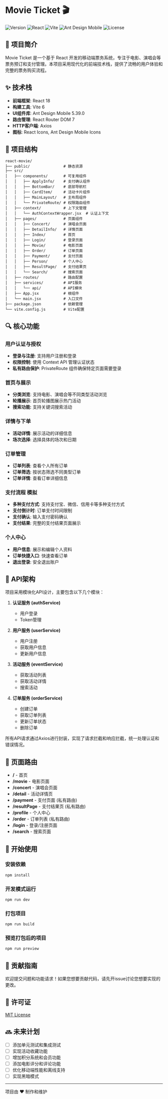 # Movie Ticket 🎬

![Version](https://img.shields.io/badge/version-1.0.0-blue.svg)
![React](https://img.shields.io/badge/React-18.0.0-61DAFB.svg?logo=react)
![Vite](https://img.shields.io/badge/Vite-6.2.0-646CFF.svg?logo=vite)
![Ant Design Mobile](https://img.shields.io/badge/Ant%20Design%20Mobile-5.39.0-1677FF.svg)
![License](https://img.shields.io/badge/license-MIT-green.svg)

## 📱 项目简介

Movie Ticket 是一个基于 React 开发的移动端票务系统，专注于电影、演唱会等票务预订和支付管理。本项目采用现代化的前端技术栈，提供了流畅的用户体验和完整的票务购买流程。

## ✨ 技术栈

- **前端框架**: React 18
- **构建工具**: Vite 6
- **UI组件库**: Ant Design Mobile 5.39.0
- **路由管理**: React Router DOM 7
- **HTTP客户端**: Axios
- **图标**: React Icons, Ant Design Mobile Icons

## 🚀 项目结构

```
react-movie/
├── public/               # 静态资源
├── src/
│   ├── components/       # 可复用组件
│   │   ├── ApplyInfo/    # 支付确认组件
│   │   ├── BottomBar/    # 底部导航栏
│   │   ├── CardItem/     # 活动卡片组件
│   │   ├── MainLayout/   # 主布局组件
│   │   └── PrivateRoute/ # 权限路由组件
│   ├── context/          # 上下文管理
│   │   └── AuthContextWrapper.jsx  # 认证上下文
│   ├── pages/            # 页面组件
│   │   ├── Concert/      # 演唱会页面
│   │   ├── DetailInfo/   # 详情页面
│   │   ├── Index/        # 首页
│   │   ├── Login/        # 登录页面
│   │   ├── Movie/        # 电影页面
│   │   ├── Order/        # 订单页面
│   │   ├── Payment/      # 支付页面
│   │   ├── Person/       # 个人中心
│   │   ├── ResultPage/   # 支付结果页
│   │   └── Search/       # 搜索页面
│   ├── routes/           # 路由配置
│   ├── services/         # API服务
│   │   └── api/          # API模块
│   ├── App.jsx           # 根组件
│   └── main.jsx          # 入口文件
├── package.json          # 依赖管理
└── vite.config.js        # Vite配置
```

## 🔍 核心功能

### 用户认证与授权

- **登录与注册**: 支持用户注册和登录
- **权限控制**: 使用 Context API 管理认证状态
- **私有路由保护**: PrivateRoute 组件确保特定页面需要登录

### 首页与展示

- **分类浏览**: 支持电影、演唱会等不同类型活动浏览
- **轮播展示**: 首页轮播图展示热门活动
- **搜索功能**: 支持关键词搜索活动

### 详情与下单

- **活动详情**: 展示活动的详细信息
- **场次选择**: 选择具体的场次和日期


### 订单管理

- **订单列表**: 查看个人所有订单
- **订单筛选**: 按状态筛选不同类型订单
- **订单详情**: 查看订单详细信息

### 支付流程  模拟

- **多种支付方式**: 支持支付宝、微信、信用卡等多种支付方式
- **支付倒计时**: 订单支付时间限制
- **支付确认**: 输入支付密码确认
- **支付结果**: 完整的支付结果页面展示

### 个人中心

- **用户信息**: 展示和编辑个人资料
- **订单快捷入口**: 快速查看订单
- **退出登录**: 安全退出账户

## 🔧 API架构

项目采用模块化API设计，主要包含以下几个模块：

1. **认证服务 (authService)**
   - 用户登录
   - Token管理

2. **用户服务 (userService)**
   - 用户注册
   - 获取用户信息
   - 更新用户信息

3. **活动服务 (eventService)**
   - 获取活动列表
   - 获取活动详情
   - 搜索活动

4. **订单服务 (orderService)**
   - 创建订单
   - 获取订单列表
   - 更新订单状态
   - 删除订单

所有API请求通过Axios进行封装，实现了请求拦截和响应拦截，统一处理认证和错误情况。

## 📱 页面路由

- **/** - 首页
- **/movie** - 电影页面
- **/concert** - 演唱会页面
- **/detail** - 活动详情页
- **/payment** - 支付页面 (私有路由)
- **/resultPage** - 支付结果页 (私有路由)
- **/profile** - 个人中心
- **/order** - 订单列表 (私有路由)
- **/login** - 登录/注册页面
- **/search** - 搜索页面

## 🚀 开始使用

### 安装依赖
```bash
npm install
```

### 开发模式运行
```bash
npm run dev
```

### 打包项目
```bash
npm run build
```

### 预览打包后的项目
```bash
npm run preview
```

## 👥 贡献指南

欢迎提交问题和功能请求！如果您想要贡献代码，请先开issue讨论您想要实现的更改。

## 📄 许可证

[MIT License](LICENSE)

## 🔜 未来计划

- [ ] 添加单元测试和集成测试
- [ ] 实现活动收藏功能
- [ ] 增加积分系统和会员功能
- [ ] 添加电影评分和评论功能
- [ ] 优化移动端性能和离线支持
- [ ] 实现黑暗模式

---

项目由 ❤️ 制作和维护 
